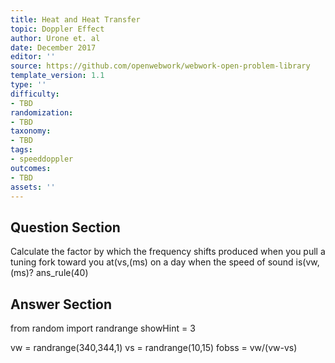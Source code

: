 ```yaml
---
title: Heat and Heat Transfer
topic: Doppler Effect
author: Urone et. al
date: December 2017
editor: ''
source: https://github.com/openwebwork/webwork-open-problem-library
template_version: 1.1
type: ''
difficulty:
- TBD
randomization:
- TBD
taxonomy:
- TBD
tags:
- speeddoppler
outcomes:
- TBD
assets: ''
---
```


## Question Section 

Calculate the factor by which the frequency shifts produced when you pull a tuning fork toward you at(vs,(ms) on a day when the speed of sound is(vw,(ms)? 
ans_rule(40)



## Answer Section

from random import randrange
showHint = 3

vw = randrange(340,344,1)
vs = randrange(10,15)
fobss = vw/(vw-vs)